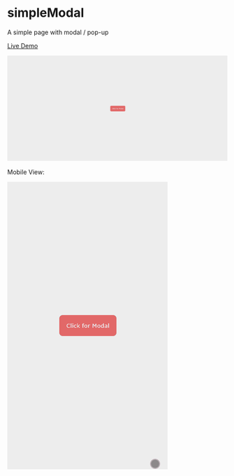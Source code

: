 # simpleModal
A simple page with modal / pop-up

[Live Demo](https://scusate.github.io/demos/simpleModal)

![Modal Preview](/Modal.gif)

Mobile View:

![Modal Preview](/Modal2.gif)
